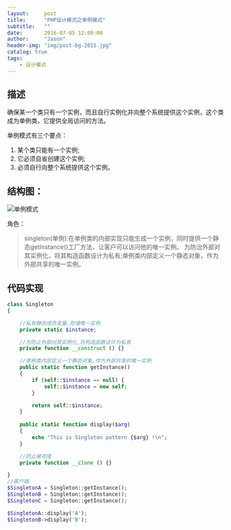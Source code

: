 ```yaml
---
layout:     post
title:      "PHP设计模式之单例模式"
subtitle:   ""
date:       2016-07-05 12:00:00
author:     "Jason"
header-img: "img/post-bg-2015.jpg"
catalog: true
tags:
    - 设计模式
---
```


## 描述
确保某一个类只有一个实例，而且自行实例化并向整个系统提供这个实例，这个类成为单例类，它提供全局访问的方法。

单例模式有三个要点：
>
1.	某个类只能有一个实例; 
2.	它必须自省创建这个实例; 
3.	必须自行向整个系统提供这个实例。

## 结构图：
![单例模式](http://7xtw1r.com1.z0.glb.clouddn.com/1333305124_9327.gif)

角色：
>	
>singleton(单例):在单例类的内部实现只能生成一个实例，同时提供一个静态getInstance()工厂方法，让客户可以访问他的唯一实例。
	为防治外部对其实例化，将其构造函数设计为私有;单例类内部定义一个静态对象，作为外部共享的唯一实例。

## 代码实现

```PHP
class Singleton 
{

    //私有静态成员变量,存储唯一实例
    private static $instance;

    //为防止外部对其实例化,将构造函数设计为私有
    private function __construct () {}

    //单例类内部定义一个静态对象,作为外部共享的唯一实例
    public static function getInstance() 
    {
        if (self::$instance == null) {
            self::$instance = new self;
        }

        return self::$instance;
    }
    
    public static function display($arg) 
    {
        echo "This is Singleton pattern {$arg} !\n";
    }

    //防止被克隆
    private function __clone () {}

}
//客户端
$SingletonA = Singleton::getInstance();
$SingletonB = Singleton::getInstance();
$SingletonC = Singleton::getInstance();

$SingletonA::display('A');
$SingletonB->display('B');

```


